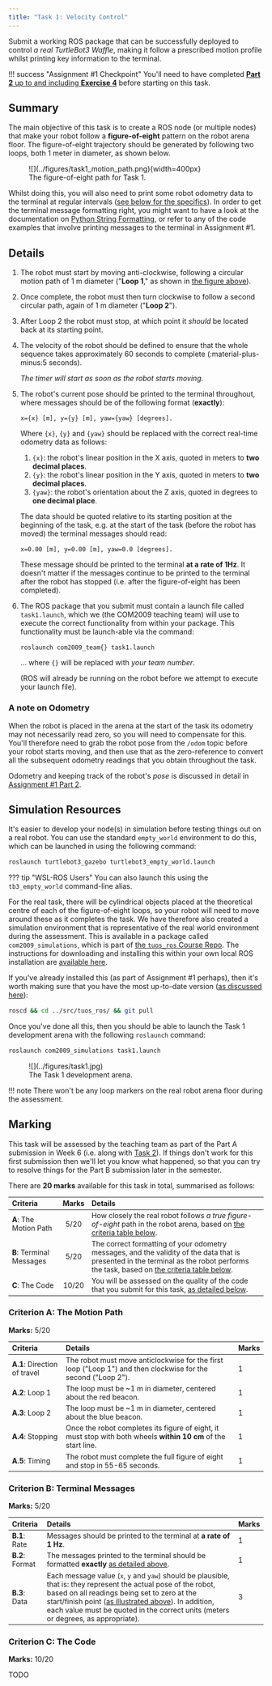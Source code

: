 ```yaml
---  
title: "Task 1: Velocity Control"
---  
```


Submit a working ROS package that can be successfully deployed to control *a real TurtleBot3 Waffle*, making it follow a prescribed motion profile whilst printing key information to the terminal.

!!! success "Assignment #1 Checkpoint"
    You'll need to have completed [**Part 2** up to and including **Exercise 4**](../../assignment1/part2.md#ex4) before starting on this task.

## Summary

The main objective of this task is to create a ROS node (or multiple nodes) that make your robot follow a **figure-of-eight** pattern on the robot arena floor. The figure-of-eight trajectory should be generated by following two loops, both 1 meter in diameter, as shown below. <a name="fig-eight"></a>

<figure markdown>
  ![](../figures/task1_motion_path.png){width=400px}
  <figcaption>The figure-of-eight path for Task 1.</figcaption>
</figure>

Whilst doing this, you will also need to print some robot odometry data to the terminal at regular intervals ([see below for the specifics](#details)). In order to get the terminal message formatting right, you might want to have a look at the documentation on [Python String Formatting](https://docs.python.org/3/tutorial/inputoutput.html), or refer to any of the code examples that involve printing messages to the terminal in Assignment #1.

## Details

1. The robot must start by moving anti-clockwise, following a circular motion path of 1 m diameter ("**Loop 1**," as shown in [the figure above](#fig-eight)).
1. Once complete, the robot must then turn clockwise to follow a second circular path, again of 1 m diameter ("**Loop 2**").
1. After Loop 2 the robot must stop, at which point it *should* be located back at its starting point.
1. The velocity of the robot should be defined to ensure that the whole sequence takes approximately 60 seconds to complete (:material-plus-minus:5 seconds).

    *The timer will start as soon as the robot starts moving*.

1. The robot's current pose should be printed to the terminal throughout, where messages should be of the following format (**exactly**): <a name="msg-format"></a>
	
    ``` { .txt .no-copy }
    x={x} [m], y={y} [m], yaw={yaw} [degrees].
	```

	Where `{x}`, `{y}` and `{yaw}` should be replaced with the correct real-time odometry data as follows:
	
	1. `{x}`: the robot's linear position in the X axis, quoted in meters to **two decimal places**.
    1. `{y}`: the robot's linear position in the Y axis, quoted in meters to **two decimal places**.
	1. `{yaw}`: the robot's orientation about the Z axis, quoted in degrees to **one decimal place**.
	
	The data should be quoted relative to its starting position at the beginning of the task, e.g. at the start of the task (before the robot has moved) the terminal messages should read:

    ``` { .txt .no-copy }
    x=0.00 [m], y=0.00 [m], yaw=0.0 [degrees].
    ```
	
	These message should be printed to the terminal **at a rate of 1Hz**. It doesn't matter if the messages continue to be printed to the terminal after the robot has stopped (i.e. after the figure-of-eight has been completed).
	
1. The ROS package that you submit must contain a launch file called `task1.launch`, which we (the COM2009 teaching team) will use to execute the correct functionality from within your package. This functionality must be launch-able via the command: <a name="launch"></a>
	 
	``` { .bash .no-copy }
    roslaunch com2009_team{} task1.launch
    ```
	
	... where `{}` will be replaced with *your team number*.
	 
	(ROS will already be running on the robot before we attempt to execute your launch file). 
  
### A note on Odometry

When the robot is placed in the arena at the start of the task its odometry may not necessarily read zero, so you will need to compensate for this. You'll therefore need to grab the robot pose from the `/odom` topic before your robot starts moving, and then use that as the zero-reference to convert all the subsequent odometry readings that you obtain throughout the task.

Odometry and keeping track of the robot's *pose* is discussed in detail in [Assignment #1 Part 2](../../assignment1/part2.md).

## Simulation Resources

It's easier to develop your node(s) in simulation before testing things out on a real robot. You can use the standard `empty_world` environment to do this, which can be launched in using the following command:

```bash
roslaunch turtlebot3_gazebo turtlebot3_empty_world.launch
```

??? tip "WSL-ROS Users"
    You can also launch this using the `tb3_empty_world` command-line alias.

For the real task, there will be cylindrical objects placed at the theoretical centre of each of the figure-of-eight loops, so your robot will need to move around these as it completes the task. We have therefore also created a simulation environment that is representative of the real world environment during the assessment. This is available in a package called `com2009_simulations`, which is part of [the `tuos_ros` Course Repo](https://github.com/tom-howard/tuos_ros.git). The instructions for downloading and installing this within your own local ROS installation are [available here](../../../extras/tuos-ros.md).

If you've already installed this (as part of Assignment #1 perhaps), then it's worth making sure that you have the most up-to-date version ([as discussed here](../../../extras/tuos-ros.md#updating)):

```bash
roscd && cd ../src/tuos_ros/ && git pull
```

Once you've done all this, then you should be able to launch the Task 1 development arena with the following `roslaunch` command:

```bash
roslaunch com2009_simulations task1.launch
```

<figure markdown>
  ![](../figures/task1.jpg)
  <figcaption>The Task 1 development arena.</figcaption>
</figure>

!!! note
    There won't be any loop markers on the real robot arena floor during the assessment.

## Marking

This task will be assessed by the teaching team as part of the Part A submission in Week 6 (i.e. along with [Task 2](./task2.md)). If things don't work for this first submission then we'll let you know what happened, so that you can try to resolve things for the Part B submission later in the semester.

There are **20 marks** available for this task in total, summarised as follows:

<center>

| Criteria | Marks | Details |
| :--- | :---: | :--- |
| **A**: The Motion Path | 5/20 | How closely the real robot follows *a true figure-of-eight* path in the robot arena, based on [the criteria table below](#criterion-a-the-motion-path). |
| **B**: Terminal Messages | 5/20 | The correct formatting of your odometry messages, and the validity of the data that is presented in the terminal as the robot performs the task, based on [the criteria table below](#criterion-b-terminal-messages). |
| **C**: The Code | 10/20 | You will be assessed on the quality of the code that you submit for this task, [as detailed below](#criterion-c-the-code). | 

</center>

### Criterion A: The Motion Path

**Marks:** 5/20

<center>

| Criteria | Details | Marks|
| :--- | :--- | :--- |
| **A.1**: Direction of travel | The robot must move anticlockwise for the first loop ("Loop 1") and then clockwise for the second ("Loop 2"). | 1 |
| **A.2**: Loop 1 | The loop must be ~1 m in diameter, centered about the red beacon. | 1 |
| **A.3**: Loop 2 | The loop must be ~1 m in diameter, centered about the blue beacon. | 1 |
| **A.4**: Stopping | Once the robot completes its figure of eight, it must stop with both wheels **within 10 cm** of the start line. | 1 |
| **A.5**: Timing | The robot must complete the full figure of eight and stop in 55-65 seconds. | 1 |

</center>

### Criterion B: Terminal Messages

**Marks:** 5/20

<center>

| Criteria | Details | Marks|
| :--- | :--- | :--- |
| **B.1**: Rate | Messages should be printed to the terminal at **a rate of 1 Hz**. | 1 |
| **B.2**: Format | The messages printed to the terminal should be formatted **exactly** [as detailed above](#msg-format). | 1 |
| **B.3**: Data | Each message value (`x`, `y` and `yaw`) should be plausible, that is: they represent the actual pose of the robot, based on all readings being set to zero at the start/finish point ([as illustrated above](#fig-eight)). In addition, each value must be quoted in the correct units (meters or degrees, as appropriate). | 3 |

</center>

### Criterion C: The Code
 
**Marks:** 10/20 

TODO